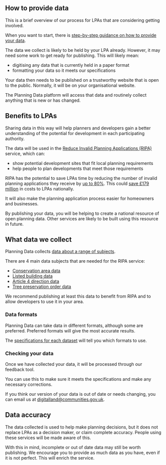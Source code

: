 How to provide data
-------------------

This is a brief overview of our process for LPAs that are considering getting involved.

When you want to start, there is [step-by-step guidance on how to provide your data](how-to-provide-data.html). 

The data we collect is likely to be held by your LPA already. However, it may need some work to get ready for publishing. This will likely mean: 

-   digitising any data that is currently held in a paper format
-   formatting your data so it meets our specifications

Your data then needs to be published on a trustworthy website that is open to the public. Normally, it will be on your organisational website.

The Planning Data platform will access that data and routinely collect anything that is new or has changed. 

Benefits to LPAs
----------------

Sharing data in this way will help planners and developers gain a better understanding of the potential for development in each participating authority.

The data will be used in the [Reduce Invalid Planning Applications (RIPA) ](https://www.ripa.digital)service, which can:

-   show potential development sites that fit local planning requirements
-   help people to plan developments that meet those requirements

RIPA has the potential to save LPAs time by reducing the number of invalid planning applications they receive by [up to 80%](https://www.ripa.digital/objectives). This could [save £179 million](https://www.ripa.digital/understanding-the-problem) in costs to LPAs nationally.

It will also make the planning application process easier for homeowners and businesses.

By publishing your data, you will be helping to create a national resource of open planning data. Other services are likely to be built using this resource in future.

What data we collect
--------------------

Planning Data collects [data about a range of subjects](https://www.digital-land.info/dataset/#monitoring).

There are 4 main data subjects that are needed for the RIPA service:

-   [Conservation area data](specifications/conservation-area.html)
-   [Listed building data](specifications/listed-building.html)
-   [Article 4 direction data](specifications/article-4-direction.html)
-   [Tree preservation order data](specifications/tree-preservation-order.html)

We recommend publishing at least this data to benefit from RIPA and to allow developers to use it in your area. 

### Data formats

Planning Data can take data in different formats, although some are preferred. Preferred formats will give the most accurate results.

The [specifications for each dataset](specifications/index.html)  will tell you which formats to use.

### Checking your data

Once we have collected your data, it will be processed through our feedback tool.

You can use this to make sure it meets the specifications and make any necessary corrections.

If you think our version of your data is out of date or needs changing, you can email us at <digitalland@communities.gov.uk>.

Data accuracy
-------------

The data collected is used to help make planning decisions, but it does not replace LPAs as a decision maker, or claim complete accuracy. People using these services will be made aware of this.

With this in mind, incomplete or out of date data may still be worth publishing. We encourage you to provide as much data as you have, even if it is not perfect. This will enrich the service.
